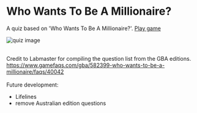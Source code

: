 # Who Wants To Be A Millionaire?
A quiz based on 'Who Wants To Be A Millionaire?'.
[Play game](https://raw.githack.com/jhodk/WhoWantsToBeAMillionaire/master/millionaire.html)

![quiz image](https://i.imgur.com/YSQYxPw.png)

<br>Credit to Labmaster for compiling the question list from the GBA editions.
<br>https://www.gamefaqs.com/gba/582399-who-wants-to-be-a-millionaire/faqs/40042
<br>
<br>Future development:
- Lifelines
- remove Australian edition questions
